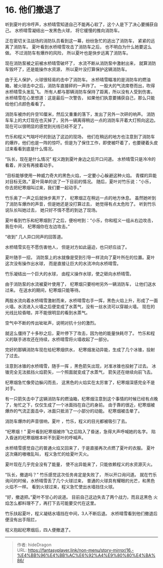 # 16. 他们撤退了


听到夏叶的冷哼声，水桥晴雪知道自己不能再心软了，这个人是下了决心要捕获自己。 水桥晴雪凝结出一发黑色火球， 将它缓慢的推向消防车。

正在密切关注战场的消防队员看到这一幕，纷纷急忙的逃出了消防车， 紧紧的远离了消防车。 夏叶看到水桥晴雪攻击了消防车之后， 也不明白为什么她要这么做。 不过消防车有爆炸的风险， 所以夏叶也是快步远离了消防车。 

现在消防泵被之前被水桥晴雪破坏了， 水流不断从消防泵中激射出来， 就算消防车毁坏了，还是能操作水资源， 所以夏叶没打算保护这辆消防车。

由于无人保护，火球很轻易的击中了消防车。 水桥晴雪瞄准的是消防车的燃油箱，被火球击中之后，消防车直接砰的一声炸了。 一股大的气流席卷而出，吹得水桥晴雪头发乱飞。 所有人都与那辆消防车保持了距离，所以没有人受到伤害。  水桥晴雪在心里想道：这是最后一次警告， 如果他们执意要捕获自己，那么只能给他们点颜色看看了。

消防车被炸的升空10厘米，然后又重重的落下，发出了另外一次砰的响声。 消防车车上的大灯现在也灭掉了，另外一辆离得稍远一点的消防车开着大灯照向这边。 现在可以很明显的感觉到光线已经不足了。

竹乐和程义气喘吁吁的到达了这边的现场， 他们在稍远的地方也注意到了消防车的爆炸，他们也是一阵的惊吓。但是为了保住工作，即使被吓着了，也要硬着头皮过来看看到底是什么情况。 

“队长，现在是什么情况”  程义跑到夏叶身边之后开口问道。  水桥晴雪只是冷冷的看着，并没有再接着动手。

“目标能够使用一种威力奇大的黑色火焰，一定要小心躲避这种火焰。 青蝶的异能对目标无效。” 夏叶简单的说了一下目前的情况。 随后，夏叶对竹乐说：“小乐， 你去把杞寒烟叫过来，我们要一起动手。”

竹乐奥了一声之后就快步离开了， 杞寒烟正在稍远一点的地方休息。 虽然她听到了消防车爆炸的声音，但是她还是没打算过去， 她觉得有点太危险了。 听到竹乐说队长叫她过去， 她只好不情不愿的到达了现场。

夏叶看到竹乐和杞寒烟到了之后，便吩咐到：“小乐，你和程义一组从右边攻击， 我在中间， 杞寒烟你在左边攻击。”

“收到” 几人异口同声的回答道。

水桥晴雪实在不愿伤害他人， 但是对方如此逼迫，也只好应战了。

夏叶随手一招， 消防泵上的水就像是受到引导一样流向了夏叶所在的位置。夏叶这次没有操作出水球， 而是直接让巨大的水流冲向水桥晴雪。 

竹乐凝结出一个巨大的水球， 由程义操作水球，使之砸向水桥晴雪。 

由于消防泵的水流被夏叶使用了， 杞寒烟只要吩咐另外一辆消防车， 让他们送水过来。 在送水的期间，杞寒烟只能等待。 

两股水流向着水桥晴雪激射而来，水桥晴雪右手一挥，黑色火焰上升，形成了一面火墙。水流进入火墙之后便变成了水蒸气，没有一丝水流可以穿越火墙。 现在的光线比较昏暗，并不能很明显的看到水蒸气。

空气中不断的传出呲呲声，说明对抗十分的激烈。 

就这么僵持了十多秒之后，夏叶停下了攻击，因为他的能量快耗尽了。 竹乐和程义的联手进攻还在持续，水桥晴雪将火墙收起了一部分。 

完好的那辆消防车现在给杞寒烟供水， 杞寒烟发动异能，生成了几个冰锥，投射了过去。 

注意到冰锥的水桥晴雪，随手一挥 ，黑色箭矢出现，对准冰锥也投射了过去。 冰锥完全无法抵挡火焰箭矢，一个照面就变成了水蒸气， 箭矢还在继续向前飞去。

杞寒烟急忙像旁边躲闪而去， 这黑色的火焰实在太厉害了，杞寒烟深感完全不是对手。 

有一只箭矢击中了这辆消防车的燃油箱，杞寒烟注意到这个事情的时候已经有点晚了，匆忙之下，仅仅生成了一个冰面挡在自己的身前。 由于靠的很近，杞寒烟被爆炸的气流正面击中，冰面只抵消了一小部分的动能。 杞寒烟被击晕了。

消防车爆炸的声音很响，夏叶 ，竹乐，程义的目光都被吸引了去。  

“杞寒烟！” 夏叶看到杞寒烟被炸飞之后陷入了昏迷，急得大声呼喊她的名字。 陷入昏迷的杞寒烟根本听不到夏叶的呼喊声。 

水桥晴雪感觉自己的普通火焰又回来了，于是直接再次点燃了夏叶的衣服。  夏叶这次痛的嗷嗷乱叫， 程义急忙的给夏叶灭火。 

夏叶现在几乎完全没有了能量， 使不出异能来了，只能依赖程义的水资源灭火。 

“队长，撤退吗？” 竹乐感觉这次任务肯定是失败了， 所以开口询问道。  就在竹乐询问的时候，水桥晴雪丢了几个火球过来， 普通的火球具有耀眼的光芒，和黑色火焰不一样。 看到火球过来，程义急忙使出水墙挡住火球。

“好，撤退把。”夏叶不甘心的说道。  目前自己这边失去了两个战力，而且这黑色 火焰怎么都料理不了，再打下去可能要交代在这里。 

竹乐扶起夏叶，程义凝结水墙挡在中间，3人不断后退。 水桥晴雪看到他们撤退后便没有出手阻拦，

程义抱起杞寒烟后，四人便撤退了。



 


---

> 作者: hideDragon  
> URL: https://fantasyplayer.link/non-menu/story-mirror/16.-%E4%BB%96%E4%BB%AC%E6%92%A4%E9%80%80%E4%BA%86/  

